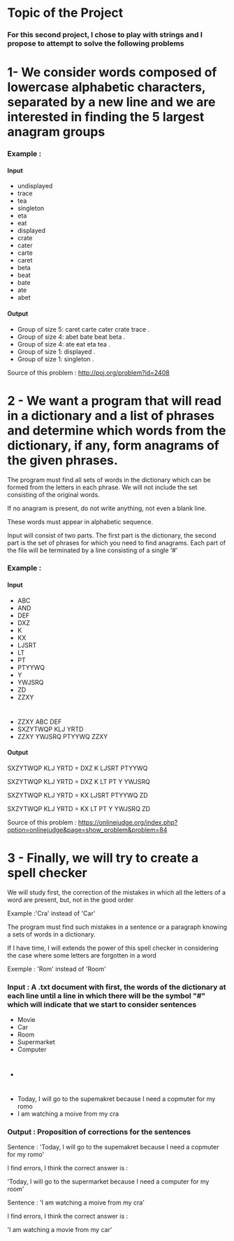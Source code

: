 # Topic of the Project 

### For this second project, I chose to play with strings and I propose to attempt to solve the following problems

# 1- We consider words composed of lowercase alphabetic characters, separated by a new line and we are interested in finding the 5 largest anagram groups

### Example :

#### Input
- undisplayed
- trace
- tea
- singleton
- eta
- eat
- displayed
- crate
- cater
- carte
- caret
- beta
- beat
- bate
- ate
- abet

#### Output

- Group of size 5: caret carte cater crate trace .
- Group of size 4: abet bate beat beta .
- Group of size 4: ate eat eta tea .
- Group of size 1: displayed .
- Group of size 1: singleton .

Source of this problem : http://poj.org/problem?id=2408


# 2 - We want a program that will read in a dictionary and a list of phrases and determine which words from the dictionary, if any, form anagrams of the given phrases.

The program must find all sets of words in the dictionary which can be formed from the letters in each phrase. We will not include the set consisting of the original words. 

If no anagram is present, do not write anything, not even a blank line.

These words must appear in alphabetic sequence.

Input will consist of two parts. The first part is the dictionary, the second part is the set of phrases
for which you need to find anagrams. Each part of the file will be terminated by a line consisting of a
single ‘#’

### Example :

#### Input 

- ABC
- AND
- DEF
- DXZ
- K
- KX
- LJSRT
- LT
- PT
- PTYYWQ
- Y
- YWJSRQ
- ZD
- ZZXY

#
- ZZXY ABC DEF
- SXZYTWQP KLJ YRTD
- ZZXY YWJSRQ PTYYWQ ZZXY

#### Output

SXZYTWQP KLJ YRTD = DXZ K LJSRT PTYYWQ 

SXZYTWQP KLJ YRTD = DXZ K LT PT Y YWJSRQ

SXZYTWQP KLJ YRTD = KX LJSRT PTYYWQ ZD

SXZYTWQP KLJ YRTD = KX LT PT Y YWJSRQ ZD

Source of this problem : https://onlinejudge.org/index.php?option=onlinejudge&page=show_problem&problem=84

# 3 - Finally, we will try to create a spell checker

We will study first, the correction of the mistakes in which all the letters of a word are present, but, not in the good order

Example :'Cra' instead of 'Car'

The program must find such mistakes in a sentence or a paragraph knowing a sets of words in a dictionary.

If I have time, I will extends the power of this spell checker in considering the case where some letters are forgotten in a word

Exemple : 'Rom' instead of 'Room'


### Input : A .txt document with first, the words of the dictionary at each line until a line in which there will be the symbol "#" which will indicate that we start to consider sentences

- Movie
- Car
- Room
- Supermarket
- Computer
- #
- Today, I will go to the supemakret because I need a copmuter for my romo
- I am watching a moive from my cra

### Output : Proposition of corrections for the sentences

Sentence : 'Today, I will go to the supemakret because I need a copmuter for my romo'

I find errors, I think the correct answer is :

'Today, I will go to the supermarket because I need a computer for my room'

Sentence : 'I am watching a moive from my cra'

I find errors, I think the correct answer is :

'I am watching a movie from my car'

